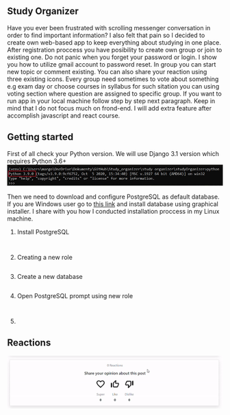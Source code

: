 ## Study Organizer

Have you ever been frustrated with scrolling messenger conversation in order to find important information? I also felt that
pain so I decided to create own web-based app to keep everything about studying in one place. After registration proccess you have posibility to create own group or join to existing one. Do not panic when you forget your password or login. I show you how to utilize gmail account to password reset. In group you can start new topic or comment existing. You can also share your reaction using three existing icons. Every group need sometimes to vote about something e.g exam day or choose courses in syllabus for such sitation you can using voting section where question are assigned to specific group. If you want to run app in your local machine follow step by step next paragraph. Keep in mind that I do not focus much on frond-end. I will add extra feature after accomplish javascript and react course.

## Getting started
First of all check your Python version. We will use Django 3.1 version which requires Python 3.6+
![Alt Text](https://github.com/margolek/study-organizer/blob/master/studyOrganizer/static/img/python.jpg)

Then we need to download and configure PostgreSQL as default database. If you are Windows user go to [this link](https://www.postgresql.org/download/windows/) and install database using graphical installer. I share with you how I conducted installation proccess in my Linux machine.
1. Install PostgreSQL
```sudo apt update
```
```sudo apt install postgresql postgresql-contrib
```
2. Creating a new role
```sudo -u postgres createuser --interactive
```
3. Create a new database
```sudo -u postgres createdb studyorganizer

```
4. Open PostgreSQL prompt using new role
```sudo adduser username_here

```
```sudo -u username_here psql
```
5. 

## Reactions
![Alt Text](https://github.com/margolek/study-organizer/blob/master/studyOrganizer/static/gif/ezgif.com-gif-maker.gif)
